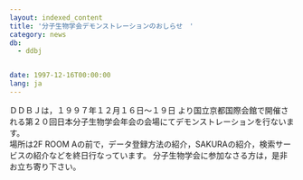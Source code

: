 ```yaml
---
layout: indexed_content
title: '分子生物学会デモンストレーションのおしらせ　'
category: news
db:
  - ddbj


date: 1997-12-16T00:00:00
lang: ja
---
```


ＤＤＢＪは，１９９７年１２月１６日～１９日 より国立京都国際会館で開催される第２０回日本分子生物学会年会の会場にてデモンストレーションを行ないます。<br>場所は2F ROOM Aの前で，データ登録方法の紹介，SAKURAの紹介，検索サービスの紹介などを終日行なっています。 分子生物学会に参加なさる方は，是非お立ち寄り下さい。
